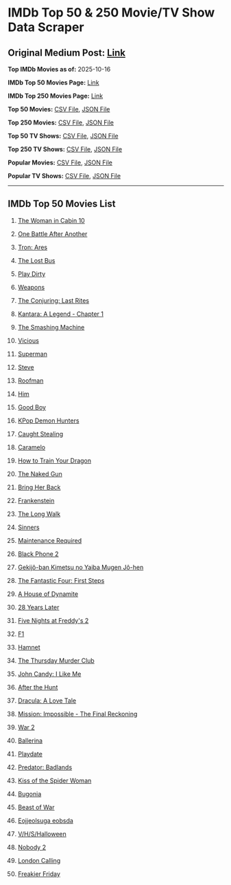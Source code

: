 # IMDb Top 50 & 250 Movie/TV Show Data Scraper

## Original Medium Post: [Link](https://medium.com/@nishantsahoo/which-movie-should-i-watch-5c83a3c0f5b1)

**Top IMDb Movies as of:** 2025-10-16

**IMDb Top 50 Movies Page:** [Link](https://www.imdb.com/search/title/?title_type=feature&release_date=2025-01-01,2025-12-31)

**IMDb Top 250 Movies Page:** [Link](https://www.imdb.com/chart/top/)

**Top 50 Movies:** [CSV File](/data/top50/movies.csv), [JSON File](/data/top50/movies.json)

**Top 250 Movies:** [CSV File](/data/top250/movies.csv), [JSON File](/data/top250/movies.json)

**Top 50 TV Shows:** [CSV File](/data/top50/shows.csv), [JSON File](/data/top50/shows.json)

**Top 250 TV Shows:** [CSV File](/data/top250/shows.csv), [JSON File](/data/top250/shows.json)

**Popular Movies:** [CSV File](/data/popular/movies.csv), [JSON File](/data/popular/movies.json)

**Popular TV Shows:** [CSV File](/data/popular/shows.csv), [JSON File](/data/popular/shows.json)

---

## IMDb Top 50 Movies List

1. [The Woman in Cabin 10](https://www.imdb.com/title/tt7130300/)

2. [One Battle After Another](https://www.imdb.com/title/tt30144839/)

3. [Tron: Ares](https://www.imdb.com/title/tt6604188/)

4. [The Lost Bus](https://www.imdb.com/title/tt21103218/)

5. [Play Dirty](https://www.imdb.com/title/tt18392014/)

6. [Weapons](https://www.imdb.com/title/tt26581740/)

7. [The Conjuring: Last Rites](https://www.imdb.com/title/tt22898462/)

8. [Kantara: A Legend - Chapter 1](https://www.imdb.com/title/tt26439764/)

9. [The Smashing Machine](https://www.imdb.com/title/tt11214558/)

10. [Vicious](https://www.imdb.com/title/tt31511689/)

11. [Superman](https://www.imdb.com/title/tt5950044/)

12. [Steve](https://www.imdb.com/title/tt32985279/)

13. [Roofman](https://www.imdb.com/title/tt4627382/)

14. [Him](https://www.imdb.com/title/tt20990442/)

15. [Good Boy](https://www.imdb.com/title/tt35521922/)

16. [KPop Demon Hunters](https://www.imdb.com/title/tt14205554/)

17. [Caught Stealing](https://www.imdb.com/title/tt1493274/)

18. [Caramelo](https://www.imdb.com/title/tt32549601/)

19. [How to Train Your Dragon](https://www.imdb.com/title/tt26743210/)

20. [The Naked Gun](https://www.imdb.com/title/tt3402138/)

21. [Bring Her Back](https://www.imdb.com/title/tt32246771/)

22. [Frankenstein](https://www.imdb.com/title/tt1312221/)

23. [The Long Walk](https://www.imdb.com/title/tt10374610/)

24. [Sinners](https://www.imdb.com/title/tt31193180/)

25. [Maintenance Required](https://www.imdb.com/title/tt33335602/)

26. [Black Phone 2](https://www.imdb.com/title/tt29644189/)

27. [Gekijô-ban Kimetsu no Yaiba Mugen Jô-hen](https://www.imdb.com/title/tt32820897/)

28. [The Fantastic Four: First Steps](https://www.imdb.com/title/tt10676052/)

29. [A House of Dynamite](https://www.imdb.com/title/tt32376165/)

30. [28 Years Later](https://www.imdb.com/title/tt10548174/)

31. [Five Nights at Freddy's 2](https://www.imdb.com/title/tt30274401/)

32. [F1](https://www.imdb.com/title/tt16311594/)

33. [Hamnet](https://www.imdb.com/title/tt14905854/)

34. [The Thursday Murder Club](https://www.imdb.com/title/tt12001534/)

35. [John Candy: I Like Me](https://www.imdb.com/title/tt26683420/)

36. [After the Hunt](https://www.imdb.com/title/tt32159989/)

37. [Dracula: A Love Tale](https://www.imdb.com/title/tt31434030/)

38. [Mission: Impossible - The Final Reckoning](https://www.imdb.com/title/tt9603208/)

39. [War 2](https://www.imdb.com/title/tt27425164/)

40. [Ballerina](https://www.imdb.com/title/tt7181546/)

41. [Playdate](https://www.imdb.com/title/tt31425731/)

42. [Predator: Badlands](https://www.imdb.com/title/tt31227572/)

43. [Kiss of the Spider Woman](https://www.imdb.com/title/tt30400277/)

44. [Bugonia](https://www.imdb.com/title/tt12300742/)

45. [Beast of War](https://www.imdb.com/title/tt29468874/)

46. [Eojjeolsuga eobsda](https://www.imdb.com/title/tt1527793/)

47. [V/H/S/Halloween](https://www.imdb.com/title/tt37676033/)

48. [Nobody 2](https://www.imdb.com/title/tt28996126/)

49. [London Calling](https://www.imdb.com/title/tt30425872/)

50. [Freakier Friday](https://www.imdb.com/title/tt31956415/)
